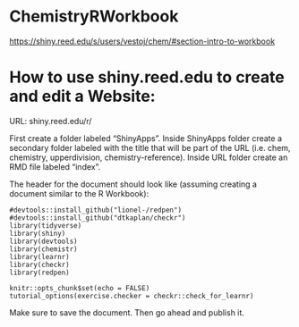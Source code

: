 # ChemistryRWorkbook

https://shiny.reed.edu/s/users/vestoj/chem/#section-intro-to-workbook

# How to use shiny.reed.edu to create and edit a Website:

URL: shiny.reed.edu/r/ 

First create a folder labeled “ShinyApps”. Inside ShinyApps folder create a secondary folder labeled with the title that will be part of the URL (i.e. chem, chemistry, upperdivision, chemistry-reference). Inside URL folder create an RMD file labeled “index”.

The header for the document should look like (assuming creating a document similar to the R Workbook): 

```{r setup, include=FALSE}
#devtools::install_github("lionel-/redpen")
#devtools::install_github("dtkaplan/checkr")
library(tidyverse)
library(shiny)
library(devtools)
library(chemistr)
library(learnr)
library(checkr)
library(redpen)

knitr::opts_chunk$set(echo = FALSE)
tutorial_options(exercise.checker = checkr::check_for_learnr) 
```

Make sure to save the document. Then go ahead and publish it.


